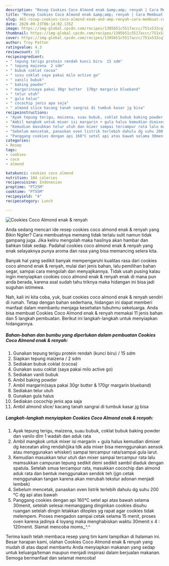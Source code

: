 ```yaml
---
description: "Resep Cookies Coco Almond enak &amp;amp; renyah | Cara Membuat Cookies Coco Almond enak &amp;amp; renyah Yang Menggugah Selera"
title: "Resep Cookies Coco Almond enak &amp;amp; renyah | Cara Membuat Cookies Coco Almond enak &amp;amp; renyah Yang Menggugah Selera"
slug: 461-resep-cookies-coco-almond-enak-and-amp-renyah-cara-membuat-cookies-coco-almond-enak-and-amp-renyah-yang-menggugah-selera
date: 2020-09-23T06:14:02.135Z
image: https://img-global.cpcdn.com/recipes/1395b51c5517accc/751x532cq70/cookies-coco-almond-enak-renyah-foto-resep-utama.jpg
thumbnail: https://img-global.cpcdn.com/recipes/1395b51c5517accc/751x532cq70/cookies-coco-almond-enak-renyah-foto-resep-utama.jpg
cover: https://img-global.cpcdn.com/recipes/1395b51c5517accc/751x532cq70/cookies-coco-almond-enak-renyah-foto-resep-utama.jpg
author: Troy Patton
ratingvalue: 4.3
reviewcount: 15
recipeingredient:
- " tepung terigu protein rendah kunci biru  15 sdm"
- " tepung maizena  2 sdm"
- " bubuk coklat cocoa"
- " susu coklat saya pakai milo active go"
- " vanili bubuk"
- " baking powder"
- " margarinsaya pakai 30gr butter  170gr margarin blueband"
- " telur utuh"
- " gula halus"
- " cocochip jenis apa saja"
- " almond slice kacang tanah sangrai di tumbuk kasar jg bisa"
recipeinstructions:
- "Ayak tepung terigu, maizena, suau bubuk, coklat bubuk baking powder dan vanilo dlm 1 wadah dan aduk rata"
- "Ambil mangkok untuk mixer isi margarin + gula halus kemudian dimixer dg keceatan aling rendah(jika tdk ada mixer bisa mennggunakan aensok atau menggunakan whisker) sampai tercampur rata/sampai gula larut."
- "Kemudian masukkan telur utuh dan mixer sampai tercampur rata lalu mamsukkan campuran tepung sedikit demi sedikit sambil diaduk dengan spatula. Setelah smua tercampur rata, masukkan cocochip dan almond aduk rata dan bentuk menggunakan sendok teh (jgn cetak menggunakan tangan karena akan merubah tekstur adonan menjadi lembek)"
- "Sebelum mencetak, panaskan oven listrik terlebih dahulu dg suhu 200 °C dg api atas bawah"
- "Panggang cookies dengan api 160°C setel api atas bawah selama 30menit, setelah selesai memanggang dinginkan cookies disuhu ruangan setelah dingin letakkan ditoples yg rapat agar cookies tidak melempem. Proses mengadon sampai cetak selama 15 menit, proses oven karena jadinya 4 loyang maka menghabiskan waktu 30menit x 4 : 120menit. Slamat mencoba moms,,^.^"
categories:
- Resep
tags:
- cookies
- coco
- almond

katakunci: cookies coco almond 
nutrition: 104 calories
recipecuisine: Indonesian
preptime: "PT25M"
cooktime: "PT55M"
recipeyield: "4"
recipecategory: Lunch

---
```



![Cookies Coco Almond enak &amp; renyah](https://img-global.cpcdn.com/recipes/1395b51c5517accc/751x532cq70/cookies-coco-almond-enak-renyah-foto-resep-utama.jpg)

Anda sedang mencari ide resep cookies coco almond enak &amp; renyah yang Bikin Ngiler? Cara membuatnya memang tidak terlalu sulit namun tidak gampang juga. Jika keliru mengolah maka hasilnya akan hambar dan bahkan tidak sedap. Padahal cookies coco almond enak &amp; renyah yang enak selayaknya punya aroma dan rasa yang bisa memancing selera kita.

Banyak hal yang sedikit banyak mempengaruhi kualitas rasa dari cookies coco almond enak &amp; renyah, mulai dari jenis bahan, lalu pemilihan bahan segar, sampai cara mengolah dan menyajikannya. Tidak usah pusing kalau ingin menyiapkan cookies coco almond enak &amp; renyah enak di mana pun anda berada, karena asal sudah tahu triknya maka hidangan ini bisa jadi suguhan istimewa.




Nah, kali ini kita coba, yuk, buat cookies coco almond enak &amp; renyah sendiri di rumah. Tetap dengan bahan sederhana, hidangan ini dapat memberi manfaat dalam membantu menjaga kesehatan tubuhmu sekeluarga. Anda bisa membuat Cookies Coco Almond enak &amp; renyah memakai 11 jenis bahan dan 5 langkah pembuatan. Berikut ini langkah-langkah untuk menyiapkan hidangannya.

<!--inarticleads1-->

##### Bahan-bahan dan bumbu yang diperlukan dalam pembuatan Cookies Coco Almond enak &amp; renyah:

1. Gunakan  tepung terigu protein rendah (kunci biru) / 15 sdm
1. Siapkan  tepung maizena / 2 sdm
1. Sediakan  bubuk coklat (cocoa)
1. Gunakan  susu coklat (saya pakai milo active go)
1. Sediakan  vanili bubuk
1. Ambil  baking powder
1. Ambil  margarin(saya pakai 30gr butter &amp; 170gr margarin blueband)
1. Sediakan  telur utuh
1. Gunakan  gula halus
1. Sediakan  cocochip jenis apa saja
1. Ambil  almond slice/ kacang tanah sangrai di tumbuk kasar jg bisa




<!--inarticleads2-->

##### Langkah-langkah menyiapkan Cookies Coco Almond enak &amp; renyah:

1. Ayak tepung terigu, maizena, suau bubuk, coklat bubuk baking powder dan vanilo dlm 1 wadah dan aduk rata
1. Ambil mangkok untuk mixer isi margarin + gula halus kemudian dimixer dg keceatan aling rendah(jika tdk ada mixer bisa mennggunakan aensok atau menggunakan whisker) sampai tercampur rata/sampai gula larut.
1. Kemudian masukkan telur utuh dan mixer sampai tercampur rata lalu mamsukkan campuran tepung sedikit demi sedikit sambil diaduk dengan spatula. Setelah smua tercampur rata, masukkan cocochip dan almond aduk rata dan bentuk menggunakan sendok teh (jgn cetak menggunakan tangan karena akan merubah tekstur adonan menjadi lembek)
1. Sebelum mencetak, panaskan oven listrik terlebih dahulu dg suhu 200 °C dg api atas bawah
1. Panggang cookies dengan api 160°C setel api atas bawah selama 30menit, setelah selesai memanggang dinginkan cookies disuhu ruangan setelah dingin letakkan ditoples yg rapat agar cookies tidak melempem. Proses mengadon sampai cetak selama 15 menit, proses oven karena jadinya 4 loyang maka menghabiskan waktu 30menit x 4 : 120menit. Slamat mencoba moms,,^.^




Terima kasih telah membaca resep yang tim kami tampilkan di halaman ini. Besar harapan kami, olahan Cookies Coco Almond enak &amp; renyah yang mudah di atas dapat membantu Anda menyiapkan makanan yang sedap untuk keluarga/teman maupun menjadi inspirasi dalam berjualan makanan. Semoga bermanfaat dan selamat mencoba!
